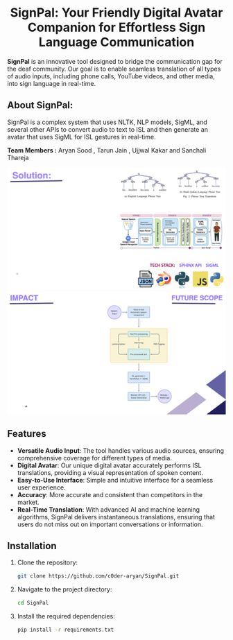 <h1 align="center">
SignPal: Your Friendly Digital Avatar Companion for Effortless Sign Language Communication
</h1>

**SignPal** is an innovative tool designed to bridge the communication gap for the deaf community. Our goal is to enable seamless translation of all types of audio inputs, including phone calls, YouTube videos, and other media, into sign language in real-time. 

## About SignPal:
SignPal is a complex system that uses NLTK, NLP models, SigML, and several other APIs to convert audio to text to ISL and then generate an avatar that uses SigML for ISL gestures in real-time. 

**Team Members :** Aryan Sood , Tarun Jain , Ujjwal Kakar and Sanchali Thareja 


<p align="center">
  <img src="images/Solution BWD.png" alt="SignPal Solution" />
  <img src="images/Impact&FutureScopes.png" alt="SignPal FutureScopes & Impact" />
</p>

## Features

- **Versatile Audio Input**: The tool handles various audio sources, ensuring comprehensive coverage for different types of media.
- **Digital Avatar**: Our unique digital avatar accurately performs ISL translations, providing a visual representation of spoken content.
- **Easy-to-Use Interface**: Simple and intuitive interface for a seamless user experience.
- **Accuracy**: More accurate and consistent than competitors in the market.
- **Real-Time Translation**: With advanced AI and machine learning algorithms, SignPal delivers instantaneous translations, ensuring that users do not miss out on important conversations or information.

## Installation

1. Clone the repository:
   ```bash
   git clone https://github.com/c0der-aryan/SignPal.git
2. Navigate to the project directory:
   ```bash
   cd SignPal
3. Install the required dependencies: 
   ```bash
   pip install -r requirements.txt

